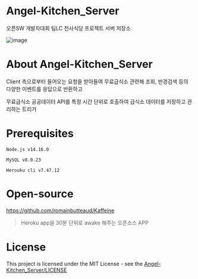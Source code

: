 # Angel-Kitchen_Server
오픈SW 개발자대회 팀LC 천사식당 프로젝트 서버 저장소

![image](https://user-images.githubusercontent.com/33346331/131772083-558c410a-49e6-4b75-a715-0be227dcb0c8.png)

# About Angel-Kitchen_Server
Client 측으로부터 들어오는 요청을 받아들여 무료급식소 관련해 조회, 반경검색 등의 다양한 이벤트를 응답으로 반환하고 

무료급식소 공공데이터 API를 특정 시간 단위로 호출하여 급식소 데이터를 저장하고 관리하는 트리거

# Prerequisites
```
Node.js v14.16.0

MySQL v8.0.23

Herouku cli v7.47.12
```

# Open-source
https://github.com/romainbutteaud/Kaffeine
> Heroku app을 30분 단위로 awake 해주는 오픈소스 APP

# License
This project is licensed under the MIT License - see the [Angel-Kitchen_Server/LICENSE](LICENSE)
